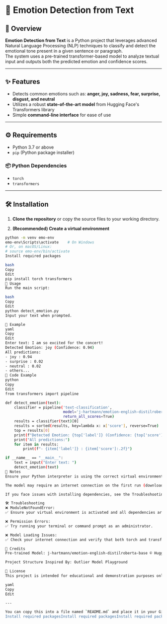 # 🧠 Emotion Detection from Text

## 📖 Overview
**Emotion Detection from Text** is a Python project that leverages advanced Natural Language Processing (NLP) techniques to classify and detect the emotional tone present in a given sentence or paragraph.  
The system uses a pre-trained transformer-based model to analyze textual input and outputs both the predicted emotion and confidence scores.

---

## ✨ Features

- Detects common emotions such as: **anger, joy, sadness, fear, surprise, disgust, and neutral**
- Utilizes a robust **state-of-the-art model** from Hugging Face's Transformers library
- Simple **command-line interface** for ease of use

---

## ⚙️ Requirements

- Python 3.7 or above
- `pip` (Python package installer)

### 📦 Python Dependencies

- `torch`
- `transformers`

---

## 🛠 Installation

1. **Clone the repository** or copy the source files to your working directory.

2. **(Recommended) Create a virtual environment**

```bash
python -m venv emo-env
emo-env\Scripts\activate    # On Windows
# Or, on macOS/Linux:
# source emo-env/bin/activate
Install required packages

bash
Copy
Edit
pip install torch transformers
🚀 Usage
Run the main script:

bash
Copy
Edit
python detect_emotion.py
Input your text when prompted.

🧪 Example
yaml
Copy
Edit
Enter text: I am so excited for the concert!
Detected Emotion: joy (Confidence: 0.94)
All predictions:
- joy : 0.94
- surprise : 0.02
- neutral : 0.02
- others...
🧩 Code Example
python
Copy
Edit
from transformers import pipeline

def detect_emotion(text):
    classifier = pipeline('text-classification', 
                          model='j-hartmann/emotion-english-distilroberta-base',
                          return_all_scores=True)
    results = classifier(text)[0]
    results = sorted(results, key=lambda x: x['score'], reverse=True)
    top = results[0]
    print(f"Detected Emotion: {top['label']} (Confidence: {top['score']:.2f})")
    print("All predictions:")
    for item in results:
        print(f"- {item['label']} : {item['score']:.2f}")

if __name__ == "__main__":
    text = input("Enter text: ")
    detect_emotion(text)
📝 Notes
Ensure your Python interpreter is using the correct virtual environment, especially when using an IDE like VS Code.

The model may require an internet connection on the first run (downloads from huggingface.co).

If you face issues with installing dependencies, see the Troubleshooting section.

🛠 Troubleshooting
❌ ModuleNotFoundError:
✅ Ensure your virtual environment is activated and all dependencies are installed.

❌ Permission Errors:
✅ Try running your terminal or command prompt as an administrator.

❌ Model Loading Issues:
✅ Check your internet connection and verify that both torch and transformers are installed properly.

🙏 Credits
Pre-trained Model: j-hartmann/emotion-english-distilroberta-base © Hugging Face

Project Structure Inspired By: Outlier Model Playground

📄 License
This project is intended for educational and demonstration purposes only.

yaml
Copy
Edit

---

You can copy this into a file named `README.md` and place it in your GitHub repository root. Let me know if you'd like badges (e.g., Python version, license) or images added!
Install required packagesInstall required packagesInstall required packages
